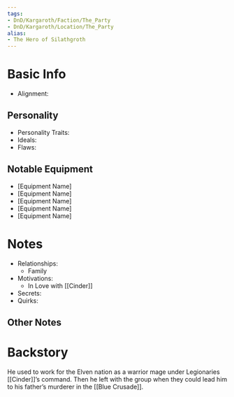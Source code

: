 ```yaml
---
tags:
- DnD/Kargaroth/Faction/The_Party
- DnD/Kargaroth/Location/The_Party
alias:
- The Hero of Silathgroth
---
```

# Basic Info
- Alignment: 

## Personality
- Personality Traits: 
- Ideals: 
- Flaws: 

## Notable Equipment
- [Equipment Name]
- [Equipment Name]
- [Equipment Name]
- [Equipment Name]
- [Equipment Name]

# Notes
- Relationships: 
	- Family
- Motivations: 
	- In Love with [[Cinder]]
- Secrets: 
- Quirks: 

## Other Notes


# Backstory

He used to work for the Elven nation as a warrior mage under Legionaries [[Cinder]]’s command. Then he left with the group when they could lead him to his father’s murderer in the [[Blue Crusade]].